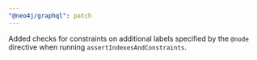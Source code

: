 ```yaml
---
"@neo4j/graphql": patch
---
```


Added checks for constraints on additional labels specified by the `@node` directive when running `assertIndexesAndConstraints`.
